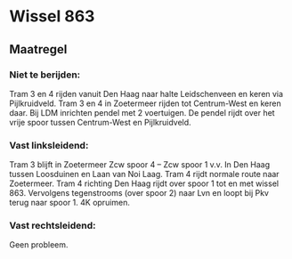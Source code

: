 # Wissel 863
## Maatregel
### Niet te berijden:
Tram 3 en 4 rijden vanuit Den Haag naar halte Leidschenveen en keren via Pijlkruidveld.
Tram 3 en 4 in Zoetermeer rijden tot Centrum-West en keren daar.
Bij LDM inrichten pendel met 2 voertuigen. De pendel rijdt over het vrije spoor tussen Centrum-West en Pijlkruidveld.
### Vast linksleidend:
Tram 3 blijft in Zoetermeer Zcw spoor 4 – Zcw spoor 1 v.v.
In Den Haag tussen Loosduinen en Laan van Noi Laag.
Tram 4 rijdt normale route naar Zoetermeer. Tram 4 richting Den Haag rijdt over spoor 1 tot en met wissel 863. Vervolgens tegenstrooms (over spoor 2) naar Lvn en loopt bij Pkv terug naar spoor 1.
4K opruimen.
### Vast rechtsleidend:
Geen probleem.

